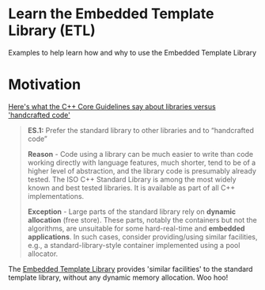 # Learn the Embedded Template Library (ETL)
Examples to help learn how and why to use the Embedded Template Library

# Motivation

[Here's what the C++ Core Guidelines say about libraries versus 'handcrafted code'](https://isocpp.github.io/CppCoreGuidelines/CppCoreGuidelines#es1-prefer-the-standard-library-to-other-libraries-and-to-handcrafted-code)
> **ES.1:** Prefer the standard library to other libraries and to “handcrafted code”
> 
> **Reason** - Code using a library can be much easier to write than code working directly with language features, much shorter, tend to be of a higher level of abstraction, and the library code is presumably already tested. The ISO C++ Standard Library is among the most widely known and best tested libraries. It is available as part of all C++ implementations.
> 
> **Exception** -  Large parts of the standard library rely on **dynamic allocation** (free store). These parts, notably the containers but not the algorithms, are unsuitable for some hard-real-time and **embedded applications**. In such cases, consider providing/using similar facilities, e.g., a standard-library-style container implemented using a pool allocator.

The [Embedded Template Library](https://www.etlcpp.com/) provides 'similar facilities' to the standard template library, without any dynamic memory allocation. Woo hoo!
